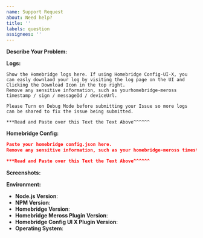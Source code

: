 ```yaml
---
name: Support Request
about: Need help?
title: ''
labels: question
assignees: ''
---
```


<!-- You must use the issue template below when submitting a support request -->

**Describe Your Problem:**
<!-- A clear and concise description of what problem you are trying to solve. -->

**Logs:**
<!-- Support requests that do not contain logs may be closed without warning. -->

```
Show the Homebridge logs here. If using Homebridge Config-UI-X, you can easly downlaod your log by visiting the log page on the UI and Clicking the Download Icon in the top right.
Remove any sensitive information, such as yourhomebridge-meross timestamp / sign / messageId / deviceUrl.

Please Turn on Debug Mode before submitting your Issue so more logs can be shared to fix the issue being submitted.

***Read and Paste over this Text the Text Above^^^^^^
```

**Homebridge Config:**

```json
Paste your homebridge config.json here.
Remove any sensitive information, such as your homebridge-meross timestamp / sign / messageId / deviceUrl.

***Read and Paste over this Text the Text Above^^^^^^
```

**Screenshots:**
<!-- If applicable, add screenshots to help explain your problem. -->

**Environment:**

* **Node.js Version**: <!-- node -v -->
* **NPM Version**: <!-- npm -v -->
* **Homebridge Version**: <!-- homebridge -V -->
* **Homebridge Meross Plugin Version**:
* **Homebridge Config UI X Plugin Version**:
* **Operating System**: <!-- Raspbian / Ubuntu / Debian / Windows / macOS / Docker -->


<!-- Click the "Preview" tab before you submit to ensure the formatting is correct. -->
